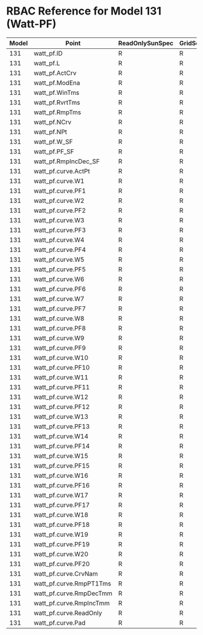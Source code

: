 # RBAC Reference for Model 131 (Watt-PF)

| Model | Point | ReadOnlySunSpec | GridServiceSunSpec | NetworkAdministratorSunSpec | SuperAdministratorSpec | 
|-------|-------|------------------|---------------------|------------------|--------------------|
| 131 | watt_pf.ID | R | R | R | R |
| 131 | watt_pf.L | R | R | R | R |
| 131 | watt_pf.ActCrv | R | R | R | R |
| 131 | watt_pf.ModEna | R | R | R | R |
| 131 | watt_pf.WinTms | R | R | R | R |
| 131 | watt_pf.RvrtTms | R | R | R | R |
| 131 | watt_pf.RmpTms | R | R | R | R |
| 131 | watt_pf.NCrv | R | R | R | R |
| 131 | watt_pf.NPt | R | R | R | R |
| 131 | watt_pf.W_SF | R | R | R | R |
| 131 | watt_pf.PF_SF | R | R | R | R |
| 131 | watt_pf.RmpIncDec_SF | R | R | R | R |
| 131 | watt_pf.curve.ActPt | R | R | R | R |
| 131 | watt_pf.curve.W1 | R | R | R | R |
| 131 | watt_pf.curve.PF1 | R | R | R | R |
| 131 | watt_pf.curve.W2 | R | R | R | R |
| 131 | watt_pf.curve.PF2 | R | R | R | R |
| 131 | watt_pf.curve.W3 | R | R | R | R |
| 131 | watt_pf.curve.PF3 | R | R | R | R |
| 131 | watt_pf.curve.W4 | R | R | R | R |
| 131 | watt_pf.curve.PF4 | R | R | R | R |
| 131 | watt_pf.curve.W5 | R | R | R | R |
| 131 | watt_pf.curve.PF5 | R | R | R | R |
| 131 | watt_pf.curve.W6 | R | R | R | R |
| 131 | watt_pf.curve.PF6 | R | R | R | R |
| 131 | watt_pf.curve.W7 | R | R | R | R |
| 131 | watt_pf.curve.PF7 | R | R | R | R |
| 131 | watt_pf.curve.W8 | R | R | R | R |
| 131 | watt_pf.curve.PF8 | R | R | R | R |
| 131 | watt_pf.curve.W9 | R | R | R | R |
| 131 | watt_pf.curve.PF9 | R | R | R | R |
| 131 | watt_pf.curve.W10 | R | R | R | R |
| 131 | watt_pf.curve.PF10 | R | R | R | R |
| 131 | watt_pf.curve.W11 | R | R | R | R |
| 131 | watt_pf.curve.PF11 | R | R | R | R |
| 131 | watt_pf.curve.W12 | R | R | R | R |
| 131 | watt_pf.curve.PF12 | R | R | R | R |
| 131 | watt_pf.curve.W13 | R | R | R | R |
| 131 | watt_pf.curve.PF13 | R | R | R | R |
| 131 | watt_pf.curve.W14 | R | R | R | R |
| 131 | watt_pf.curve.PF14 | R | R | R | R |
| 131 | watt_pf.curve.W15 | R | R | R | R |
| 131 | watt_pf.curve.PF15 | R | R | R | R |
| 131 | watt_pf.curve.W16 | R | R | R | R |
| 131 | watt_pf.curve.PF16 | R | R | R | R |
| 131 | watt_pf.curve.W17 | R | R | R | R |
| 131 | watt_pf.curve.PF17 | R | R | R | R |
| 131 | watt_pf.curve.W18 | R | R | R | R |
| 131 | watt_pf.curve.PF18 | R | R | R | R |
| 131 | watt_pf.curve.W19 | R | R | R | R |
| 131 | watt_pf.curve.PF19 | R | R | R | R |
| 131 | watt_pf.curve.W20 | R | R | R | R |
| 131 | watt_pf.curve.PF20 | R | R | R | R |
| 131 | watt_pf.curve.CrvNam | R | R | R | R |
| 131 | watt_pf.curve.RmpPT1Tms | R | R | R | R |
| 131 | watt_pf.curve.RmpDecTmm | R | R | R | R |
| 131 | watt_pf.curve.RmpIncTmm | R | R | R | R |
| 131 | watt_pf.curve.ReadOnly | R | R | R | R |
| 131 | watt_pf.curve.Pad | R | R | R | R |
